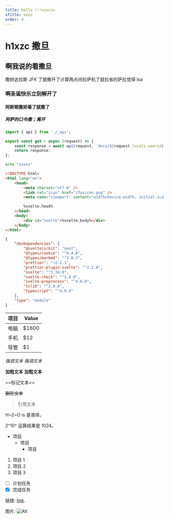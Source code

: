 ```yaml
---
title: hello !!!xzxczx
sTitle: vxzc
order: 4
---
```


# h1xzc 撒旦

## 啊我说的看撒旦

撒娇达拉斯 JFK 了就撒开了计算两点间拉萨机了就拉省的萨拉觉得 lsa

### 啊圣诞快乐立刻解开了

#### 阿斯顿撒娇看了就撒了

##### 阿萨的口令撒；离开

```js
import { api } from './_api';

export const get = async (request) => {
	const response = await api(request, `docs/${request.locals.userid}`);
	return response;
};
```

```bash
echo "xxxxx"
```

```html
<!DOCTYPE html>
<html lang="en">
	<head>
		<meta charset="utf-8" />
		<link rel="icon" href="/favicon.png" />
		<meta name="viewport" content="width=device-width, initial-scale=1" />

		%svelte.head%
	</head>
	<body>
		<div id="svelte">%svelte.body%</div>
	</body>
</html>
```

```json
{
	"devDependencies": {
		"@sveltejs/kit": "next",
		"@types/cookie": "^0.4.0",
		"@types/marked": "^2.0.3",
		"prettier": "~2.2.1",
		"prettier-plugin-svelte": "^2.2.0",
		"svelte": "^3.34.0",
		"svelte-check": "^2.0.0",
		"svelte-preprocess": "^4.0.0",
		"tslib": "^2.0.0",
		"typescript": "^4.0.0"
	},
	"type": "module"
}
```

| 项目 | Value |
| ---- | ----- |
| 电脑 | $1600 |
| 手机 | $12   |
| 导管 | $1    |

_强调文本_ _强调文本_

**加粗文本** **加粗文本**

==标记文本==

~~删除文本~~

> 引用文本

H~2~O is 是液体。

2^10^ 运算结果是 1024。

- 项目
  - 项目
    - 项目

1. 项目 1
2. 项目 2
3. 项目 3

- [ ] 计划任务
- [x] 完成任务

链接: [link](https://www.csdn.net/).

图片: ![Alt](https://imgconvert.csdnimg.cn/aHR0cHM6Ly9hdmF0YXIuY3Nkbi5uZXQvNy83L0IvMV9yYWxmX2h4MTYzY29tLmpwZw)
